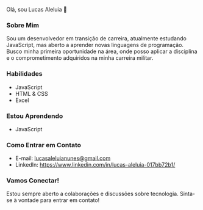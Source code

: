 Olá, sou Lucas Aleluia 👋

### Sobre Mim
Sou um desenvolvedor em transição de carreira, atualmente estudando JavaScript, mas aberto a aprender novas linguagens de programação. Busco minha primeira oportunidade na área, onde posso aplicar a disciplina e o comprometimento adquiridos na minha carreira militar.

### Habilidades
- JavaScript
- HTML & CSS
- Excel

### Estou Aprendendo
- JavaScript

### Como Entrar em Contato
- E-mail: lucasaleluianunes@gmail.com
- LinkedIn: https://www.linkedin.com/in/lucas-aleluia-017bb72b1/

### Vamos Conectar!
Estou sempre aberto a colaborações e discussões sobre tecnologia. Sinta-se à vontade para entrar em contato!
